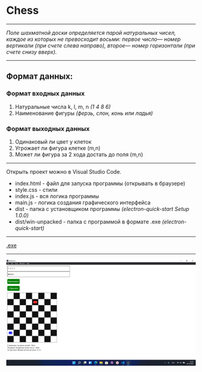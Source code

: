 # Chess
____
*Поле шахматной доски определяется парой натуральных чисел, каждое из которых не превосходит восьми: первое число— номер вертикали (при счете слева направо), второе— номер горизонтали (при счете снизу вверх).*
____
## Формат данных:

### Формат входных данных
1. Натуральные числа k, l, m, n *(1 4 8 6)*
2. Наименование фигуры *(ферзь, слон, конь или ладья)*

### Формат выходных данных
1. Одинаковый ли цвет у клеток
2. Угрожает ли фигура клетке (m,n)
3. Может ли фигура за 2 хода достать до поля (m,n)
____
Открыть проект можно в Visual Studio Code.

- index.html - файл для запуска программы (открывать в браузере)
- style.css - стили
- index.js - вся логика программы
- main.js - логика создания графического интерфейса
- dist - папка с установщиком программы *(electron-quick-start Setup 1.0.0)*
- dist/win-unpacked - папка с программой в формате .exe *(electron-quick-start)*
____
[.exe](https://drive.google.com/drive/folders/1-nR9JgycRjcfEogNeD2SakES29EIjN4m?usp=sharing)
____
![screen_1](https://github.com/Maksim670051/Chess/raw/main/1.png)
